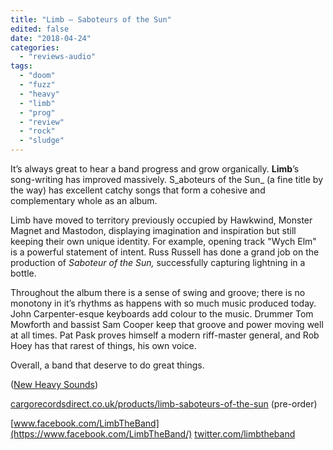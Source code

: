 ```yaml
---
title: "Limb – Saboteurs of the Sun"
edited: false
date: "2018-04-24"
categories:
  - "reviews-audio"
tags:
  - "doom"
  - "fuzz"
  - "heavy"
  - "limb"
  - "prog"
  - "review"
  - "rock"
  - "sludge"
---
```


It’s always great to hear a band progress and grow organically. **Limb**’s song-writing has improved massively. S_aboteurs of the Sun_ (a fine title by the way) has excellent catchy songs that form a cohesive and complementary whole as an album.

Limb have moved to territory previously occupied by Hawkwind, Monster Magnet and Mastodon, displaying imagination and inspiration but still keeping their own unique identity. For example, opening track "Wych Elm" is a powerful statement of intent. Russ Russell has done a grand job on the production of _Saboteur of the Sun,_ successfully capturing lightning in a bottle.

Throughout the album there is a sense of swing and groove; there is no monotony in it’s rhythms as happens with so much music produced today. John Carpenter-esque keyboards add colour to the music. Drummer Tom Mowforth and bassist Sam Cooper keep that groove and power moving well at all times. Pat Pask proves himself a modern riff-master general, and Rob Hoey has that rarest of things, his own voice.

Overall, a band that deserve to do great things.

([New Heavy Sounds](http://www.newheavysounds.com/))

[cargorecordsdirect.co.uk/products/limb-saboteurs-of-the-sun](https://cargorecordsdirect.co.uk/products/limb-saboteurs-of-the-sun) (pre-order)

[www.facebook.com/LimbTheBand](https://www.facebook.com/LimbTheBand/) [twitter.com/limbtheband](https://twitter.com/limbtheband)
